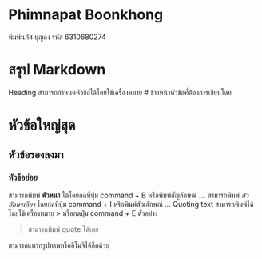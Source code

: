 # Phimnapat Boonkhong
พิมพ์นภัส บุญคง รหัส 6310680274
# สรุป Markdown
Heading สามารถกำหนดหัวข้อได้โดยใช้เครื่องหมาย # ข้่างหน้าหัวข้อที่ต้องการเขียนโดย
# หัวข้อใหญ่สุด
## หัวข้อรองลงมา
### หัวข้อย่อย
สามารถพิมพ์ **ตัวหนา** ได้โดยกดที่ปุ่ม command + B หรือพิมพ์สัญลักษณ์ **...**
สามารถพิมพ์ _ตัวอักษรเอียง_ โดยกดที่ปุ่ม command + I หรือพิมพ์สัณลักษณ์ _..._
Quoting text สามารถพิมพ์ได้โดยใช้เครื่องหมาย > หรือกดปุ่ม command + E
ตัวอย่าง
> สามารถพิมพ์ quote ได้เลย


สามารถแทรกรูปภาพหรืออิโมจิได้อีกด้วย
